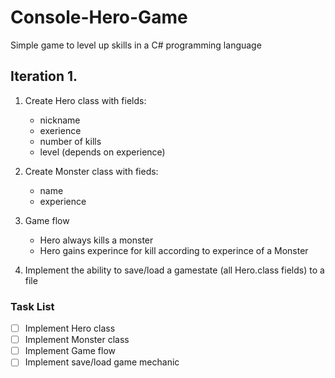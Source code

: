 # Console-Hero-Game
Simple game to level up skills in a C# programming language

## Iteration 1.

1. Create Hero class with fields:
   - nickname
   - exerience
   - number of kills
   - level (depends on experience)
  
1. Create Monster class with fieds:
   - name
   - experience
   
1. Game flow
   - Hero always kills a monster
   - Hero gains experince for kill according to experince of a Monster

1. Implement the ability to save/load a gamestate (all Hero.class fields) to a file


### Task List
- [ ] Implement Hero class
- [ ] Implement Monster class
- [ ] Implement Game flow
- [ ] Implement save/load game mechanic
